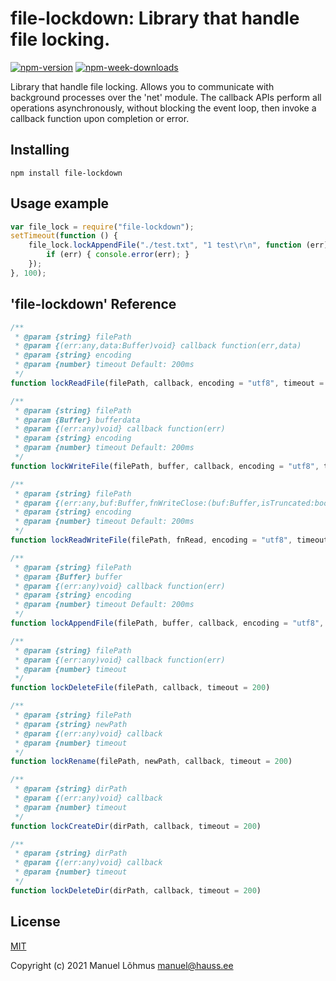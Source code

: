 # file-lockdown: Library that handle file locking.

[![npm-version](https://badgen.net/npm/v/file-lockdown)](https://www.npmjs.com/package/file-lockdown)
[![npm-week-downloads](https://badgen.net/npm/dw/file-lockdown)](https://www.npmjs.com/package/file-lockdown)

Library that handle file locking.
Allows you to communicate with background processes over the 'net' module.
The callback APIs perform all operations asynchronously, without blocking the event loop, then invoke a callback function upon completion or error.

## Installing

`npm install file-lockdown`

## Usage example

```js
var file_lock = require("file-lockdown");
setTimeout(function () {
    file_lock.lockAppendFile("./test.txt", "1 test\r\n", function (err) {
        if (err) { console.error(err); }
    });
}, 100);
```

## 'file-lockdown' Reference

```js
/**
 * @param {string} filePath
 * @param {(err:any,data:Buffer)void} callback function(err,data)
 * @param {string} encoding
 * @param {number} timeout Default: 200ms
 */
function lockReadFile(filePath, callback, encoding = "utf8", timeout = 200)

/**
 * @param {string} filePath
 * @param {Buffer} bufferdata
 * @param {(err:any)void} callback function(err)
 * @param {string} encoding
 * @param {number} timeout Default: 200ms
 */
function lockWriteFile(filePath, buffer, callback, encoding = "utf8", timeout = 200)

/**
 * @param {string} filePath
 * @param {(err:any,buf:Buffer,fnWriteClose:(buf:Buffer,isTruncated:boolean, callback:(err:any)void)void)void} fnRead function(err,data,fnWriteClose(buffer))'buffer'dataforwritingandclose|nullforclose
 * @param {string} encoding
 * @param {number} timeout Default: 200ms
 */
function lockReadWriteFile(filePath, fnRead, encoding = "utf8", timeout = 200)

/**
 * @param {string} filePath
 * @param {Buffer} buffer
 * @param {(err:any)void} callback function(err)
 * @param {string} encoding
 * @param {number} timeout Default: 200ms
 */
function lockAppendFile(filePath, buffer, callback, encoding = "utf8", timeout = 200)

/**
 * @param {string} filePath
 * @param {(err:any)void} callback function(err)
 * @param {number} timeout
 */
function lockDeleteFile(filePath, callback, timeout = 200)

/**
 * @param {string} filePath
 * @param {string} newPath
 * @param {(err:any)void} callback
 * @param {number} timeout
 */
function lockRename(filePath, newPath, callback, timeout = 200)

/**
 * @param {string} dirPath
 * @param {(err:any)void} callback
 * @param {number} timeout
 */
function lockCreateDir(dirPath, callback, timeout = 200)

/**
 * @param {string} dirPath
 * @param {(err:any)void} callback
 * @param {number} timeout
 */
function lockDeleteDir(dirPath, callback, timeout = 200)
```

## License

[MIT](LICENSE)

Copyright (c) 2021 Manuel L&otilde;hmus <manuel@hauss.ee>

